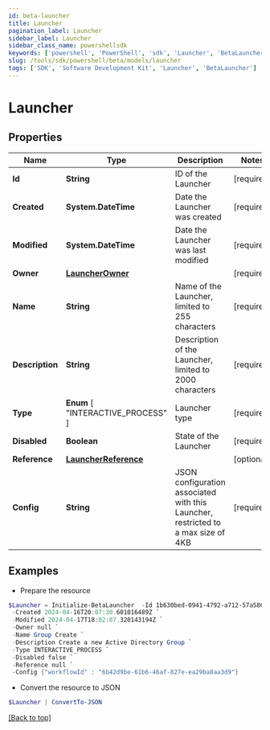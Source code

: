 ```yaml
---
id: beta-launcher
title: Launcher
pagination_label: Launcher
sidebar_label: Launcher
sidebar_class_name: powershellsdk
keywords: ['powershell', 'PowerShell', 'sdk', 'Launcher', 'BetaLauncher'] 
slug: /tools/sdk/powershell/beta/models/launcher
tags: ['SDK', 'Software Development Kit', 'Launcher', 'BetaLauncher']
---
```



# Launcher

## Properties

Name | Type | Description | Notes
------------ | ------------- | ------------- | -------------
**Id** | **String** | ID of the Launcher | [required]
**Created** | **System.DateTime** | Date the Launcher was created | [required]
**Modified** | **System.DateTime** | Date the Launcher was last modified | [required]
**Owner** | [**LauncherOwner**](launcher-owner) |  | [required]
**Name** | **String** | Name of the Launcher, limited to 255 characters | [required]
**Description** | **String** | Description of the Launcher, limited to 2000 characters | [required]
**Type** |  **Enum** [  "INTERACTIVE_PROCESS" ] | Launcher type | [required]
**Disabled** | **Boolean** | State of the Launcher | [required]
**Reference** | [**LauncherReference**](launcher-reference) |  | [optional] 
**Config** | **String** | JSON configuration associated with this Launcher, restricted to a max size of 4KB  | [required]

## Examples

- Prepare the resource
```powershell
$Launcher = Initialize-BetaLauncher  -Id 1b630bed-0941-4792-a712-57a5868ca34d `
 -Created 2024-04-16T20:07:30.601016489Z `
 -Modified 2024-04-17T18:02:07.320143194Z `
 -Owner null `
 -Name Group Create `
 -Description Create a new Active Directory Group `
 -Type INTERACTIVE_PROCESS `
 -Disabled false `
 -Reference null `
 -Config {"workflowId" : "6b42d9be-61b6-46af-827e-ea29ba8aa3d9"}
```

- Convert the resource to JSON
```powershell
$Launcher | ConvertTo-JSON
```


[[Back to top]](#) 

